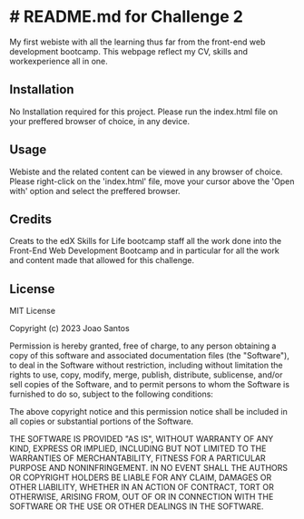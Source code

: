 # # README.md for Challenge 2

My first webiste with all the learning thus far from the front-end web development bootcamp. This webpage reflect my CV, skills and workexperience all in one. 

## Installation
No Installation required for this project. Please run the index.html file on your preffered browser of choice, in any device. 

## Usage
Webiste and the related content can be viewed in any browser of choice. Please right-click on the 'index.html' file, move your cursor above the 'Open with' option and select the preffered browser. 

## Credits
Creats to the edX Skills for Life bootcamp staff all the work done into the Front-End Web Development Bootcamp and in particular for all the work and content made that allowed for this challenge. 

## License

MIT License

Copyright (c) 2023 Joao Santos

Permission is hereby granted, free of charge, to any person obtaining a copy
of this software and associated documentation files (the "Software"), to deal
in the Software without restriction, including without limitation the rights
to use, copy, modify, merge, publish, distribute, sublicense, and/or sell
copies of the Software, and to permit persons to whom the Software is
furnished to do so, subject to the following conditions:

The above copyright notice and this permission notice shall be included in all
copies or substantial portions of the Software.

THE SOFTWARE IS PROVIDED "AS IS", WITHOUT WARRANTY OF ANY KIND, EXPRESS OR
IMPLIED, INCLUDING BUT NOT LIMITED TO THE WARRANTIES OF MERCHANTABILITY,
FITNESS FOR A PARTICULAR PURPOSE AND NONINFRINGEMENT. IN NO EVENT SHALL THE
AUTHORS OR COPYRIGHT HOLDERS BE LIABLE FOR ANY CLAIM, DAMAGES OR OTHER
LIABILITY, WHETHER IN AN ACTION OF CONTRACT, TORT OR OTHERWISE, ARISING FROM,
OUT OF OR IN CONNECTION WITH THE SOFTWARE OR THE USE OR OTHER DEALINGS IN THE
SOFTWARE.
